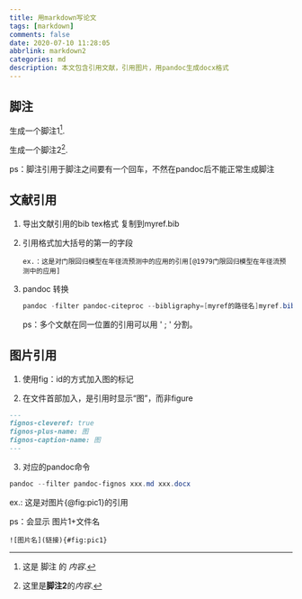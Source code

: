 ```yaml
---
title: 用markdown写论文
tags: [markdown]
comments: false
date: 2020-07-10 11:28:05
abbrlink: markdown2
categories: md
description: 本文包含引用文献，引用图片，用pandoc生成docx格式
---
```

## 脚注

生成一个脚注1[^1].



[^1]: 这是 脚注 的 *内容*.

生成一个脚注2[^2].



[^2]:这里是**脚注2**的*内容*.

ps：脚注引用于脚注之间要有一个回车，不然在pandoc后不能正常生成脚注

## 文献引用

1. 导出文献引用的bib tex格式 复制到myref.bib

2. 引用格式加大括号的第一的字段

   ```
   ex.：这是对门限回归模型在年径流预测中的应用的引用[@1979门限回归模型在年径流预测中的应用]
   ```

3. pandoc 转换 
   ```powershell
   pandoc -filter pandoc-citeproc --bibligraphy=[myref的路径名]myref.bib --csl=[转换成对应文献格式的文件路径]chinese-gb7714-2006-numeric.csl xxx.md  -o xxx.docx
   ```

   ps：多个文献在同一位置的引用可以用 ' ; ' 分割。
## 图片引用

1. 使用fig：id的方式加入图的标记

2. 在文件首部加入，是引用时显示“图”，而非figure

```markdown
---
fignos-cleveref: true
fignos-plus-name: 图
fignos-caption-name: 图 
---
```

3. 对应的pandoc命令

```powershell
pandoc --filter pandoc-fignos xxx.md xxx.docx
```

ex.: 这是对图片{@fig:pic1}的引用

ps：会显示  图片1+文件名

```
![图片名](链接){#fig:pic1}
```